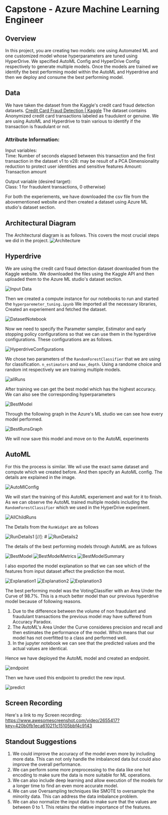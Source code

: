 
# Capstone - Azure Machine Learning Engineer

## Overview
In this project, you are creating two models: one using Automated ML and one customized model whose hyperparameters are tuned using HyperDrive. We specified AutoML Config and HyperDrive Config respectively to generate multiple models. Once the models are trained we identify the best performing model within the AutoML and Hyperdrive and then we deploy and consume the best performing model.

## Data
We have taken the dataset from the Kaggle's credit card fraud detection datasets.
[Credit Card Fraud Detection | Kaggle](https://www.kaggle.com/mlg-ulb/creditcardfraud)
The dataset contains Anonymized credit card transactions labeled as fraudulent or genuine. We are using AutoML and Hyperdrive to train various to identify if the transaction is fraudulant or not.


### Attribute Information:

Input variables:  
Time: Number of seconds elapsed between this transaction and the first transaction in the dataset
v1 to v28: may be result of a PCA Dimensionality reduction to protect user identities and sensitive features
Amount: Transaction amount
  
Output variable (desired target):  
Class: 1 for fraudulent transactions, 0 otherwise)

For both the experiements, we have downloaded the csv file from the abovementioned website and then created a dataset using Azure ML studio's dataset section.


## Architectural Diagram
The Architectural diagram is as follows. This covers the most crucial steps we did in the project. 
![Architecture](./starter_file/Architecture.png)

## Hyperdrive 
We are using the credit card fraud detection dataset downloaded from the Kaggle website. We downloaded the files using the Kaggle API and then uploaded them to the Azure ML studio's dataset section.

![Input Data](./starter_file/HyperDrive/screenshots/dataset.png)

Then we created a compute instance for our notebooks to run and started the `hyperparemeter_tuning.ipynb` We imported all the necessary libraries, Created an experiement and fetched the dataset. 

![DatasetNotebook](./starter_file/HyperDrive/screenshots/2DatasetNotebook.png)

Now we need to specify the Parameter sampler, Estimator and early stopping policy configurations so that we can use them in the hyperdrive configurations. These configurations are as follows.

![HyperdriveConfigurations](./starter_file/HyperDrive/screenshots/HyperdriveConfigurations.png)

We chose two parameters of the `RandomForestClassifier` that we are using for classification. `n_estimators` and `max_depth`. Using a randome choice and random int respectively we are training multiple models.

![allRuns](./starter_file/HyperDrive/screenshots/allRuns.png)

After training we can get the best model which has the highest accuracy. We can also see the corresponding hyperparameters

![BestModel](./starter_file/HyperDrive/screenshots/BestModel.png)

Through the following graph in the Azure's ML studio we can see how every model performed.

![BestRunsGraph](./starter_file/HyperDrive/screenshots/BestRunsGraph.png)

We will now save this model and move on to the AutoML experiments


## AutoML
For this the process is similar. We wil use the exact same dataset and compute which we created before. And then specify an AutoML config. The details are explained in the image.

![AutoMlConfig](./starter_file/AutoML/Screenshots/AutoMlConfig.png)

We will start the training of this AutoML experiement and wait for it to finish. As we can observe the AutoML trained multiple models including the `RandomForestClassifier` which we used in the HyperDrive experiment.

![AllChildRuns](./starter_file/AutoML/Screenshots/AllChildRuns.png)

The Details from the `RunWidget` are as follows


![RunDetails1](./starter_file/AutoML/Screenshots/RunDetails1.png)
[//]: # ![RunDetails2](./starter_file/AutoML/Screenshots/RunDetails2.png)

The details of the best performing models through AutoML are as follows

![BestModel](./starter_file/AutoML/Screenshots/BestModel.png)
![BestModelMetrics](./starter_file/AutoML/Screenshots/BestModelMetrics.png)
![BestModelSummary](./starter_file/AutoML/Screenshots/BestModelSummary.png)

I also exported the model explanation so that we can see which of the features from input dataset affect the prediction the most.

![Explanation1](./starter_file/AutoML/Screenshots/Explanation1.png)
![Explanation2](./starter_file/AutoML/Screenshots/Explanation2.png)
![Explanation3](./starter_file/AutoML/Screenshots/Explanation3.png)

The best performing model was the VotingClassifier with an Area Under the Curve of 98.7%. This is a much better model than our previous hyperdrive model because of following reasons.
1.	Due to the difference between the volume of non fraudulant and fraudulant transactions the previous model may have suffered from Accuracy Paradox.
2.	The AutoML's Area Under the Curve consideres precision and recall and then estimates the performance of the model. Which means that our model has not overfitted to a class and performed well.
3.	In the jupyter notebook we can see that the predicted values and the actual values are identical.

Hence we have deployed the AutoML model and created an endpoint.

![endpoint](./starter_file/AutoML/Screenshots/endpoint.png)

Then we have used this endpoint to predict the new input.

![predict](./starter_file/AutoML/Screenshots/predict.png)


## Screen Recording
Here's a link to my Screen recording: https://www.awesomescreenshot.com/video/2655417?key=420b0fb1eca610211c15105bbf4c9143

## Standout Suggestions
1. We could improve the accuracy of the model even more by including more data. This can not only handle the imbalanced data but could also improve the overall performance.
2. We can perform some more preprocessing to the data like one hot encoding to make sure the data is more suitable for ML operations.
3. We can also include deep learning and allow execution of the models for a longer time to find an even more accurate model.
4. We can use Oversampling techniques like SMOTE to oversample the minority data. This can address the data imbalance problem.
5. We can also normalize the input data to make sure that the values are between 0 to 1. This retains the relative importance of the features.
